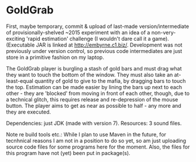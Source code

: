 # GoldGrab

First, maybe temporary, commit & upload of last-made version/intermediate of provisionally-shelved ~2015 experiment with an idea of a non-very-exciting 'rapid estimation' challenge (I wouldn't dare call it a game). (Executable JAR is linked at http://embyrne.c1.biz/. Development was not previously under version control, so previous code intermediates are just store in a primitive fashion on my laptop.

The GoldGrab player is burgling a stash of gold bars and must drag what they want to touch the bottom of the window. They must also take an at-least-equal quantity of gold to give to the mafia, by dragging bars to touch the top. Estimation can be made easier by lining the bars up next to each other - they are 'blocked' from moving in front of each other, though, due to a technical glitch, this requires release and re-depression of the mouse button. The player aims to get as near as possible to half - any more and they are executed.

Dependencies: just JDK (made with version 7).
Resources: 3 sound files.

Note re build tools etc.: While I plan to use Maven in the future, for tecnhnical reasons I am not in a position to do so yet, so am just uploading source code files for some programs here for the moment. Also, the files for this program have not (yet) been put in package(s).


